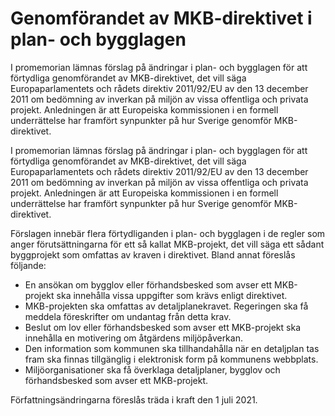 # Genomförandet av MKB-direktivet i plan- och bygglagen

I promemorian lämnas förslag på ändringar i plan- och bygglagen för att förtydliga genomförandet av MKB-direktivet, det vill säga Europaparlamentets och rådets direktiv 2011/92/EU av den 13 december 2011 om bedömning av inverkan på miljön av vissa offentliga och privata projekt. Anledningen är att Europeiska kommissionen i en formell underrättelse har framfört synpunkter på hur Sverige genomför MKB-direktivet.

I promemorian lämnas förslag på ändringar i plan- och bygglagen för att förtydliga genomförandet av MKB-direktivet, det vill säga Europaparlamentets och rådets direktiv 2011/92/EU av den 13 december 2011 om bedömning av inverkan på miljön av vissa offentliga och privata projekt. Anledningen är att Europeiska kommissionen i en formell underrättelse har framfört synpunkter på hur Sverige genomför MKB-direktivet.

Förslagen innebär flera förtydliganden i plan- och bygglagen i de regler som anger förutsättningarna för ett så kallat MKB-projekt, det vill säga ett sådant byggprojekt som omfattas av kraven i direktivet. Bland annat föreslås följande:

* En ansökan om bygglov eller förhandsbesked som avser ett MKB-projekt ska innehålla vissa uppgifter som krävs enligt direktivet.
* MKB-projekten ska omfattas av detaljplanekravet. Regeringen ska få meddela föreskrifter om undantag från detta krav.
* Beslut om lov eller förhandsbesked som avser ett MKB-projekt ska innehålla en motivering om åtgärdens miljöpåverkan.
* Den information som kommunen ska tillhandahålla när en detaljplan tas fram ska finnas tillgänglig i elektronisk form på kommunens webbplats.
* Miljöorganisationer ska få överklaga detaljplaner, bygglov och förhandsbesked som avser ett MKB-projekt.

Författningsändringarna föreslås träda i kraft den 1 juli 2021.
